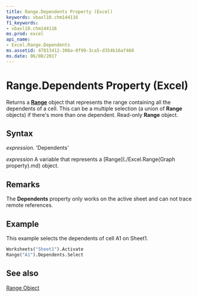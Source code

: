 ```yaml
---
title: Range.Dependents Property (Excel)
keywords: vbaxl10.chm144116
f1_keywords:
- vbaxl10.chm144116
ms.prod: excel
api_name:
- Excel.Range.Dependents
ms.assetid: 47813412-306a-0f99-3ca5-d354b16af468
ms.date: 06/08/2017
---
```



# Range.Dependents Property (Excel)

Returns a  **[Range](Excel.Range(objec).md)** object that represents the range containing all the dependents of a cell. This can be a multiple selection (a union of **Range** objects) if there's more than one dependent. Read-only **Range** object.


## Syntax

 _expression_. 'Dependents'

 _expression_ A variable that represents a [Range](./Excel.Range(Graph property).md) object.


## Remarks

The  **Dependents** property only works on the active sheet and can not trace remote references.


## Example

This example selects the dependents of cell A1 on Sheet1.


```vb
Worksheets("Sheet1").Activate 
Range("A1").Dependents.Select
```


## See also


[Range Object](Excel.Range(objec).md)

